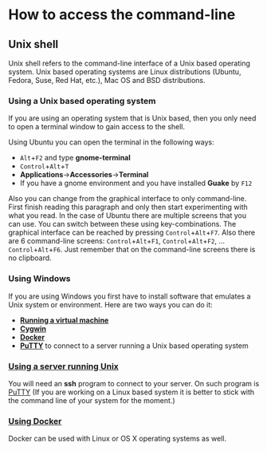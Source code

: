 # How to access the command-line

## Unix shell

Unix shell refers to the command-line interface of a Unix based operating system. Unix based operating systems are Linux distributions (Ubuntu, Fedora, Suse, Red Hat, etc.), Mac OS and BSD distributions.

### Using a Unix based operating system

If you are using an operating system that is Unix based, then you only need to open a terminal window to gain access to the shell.

Using Ubuntu you can open the terminal in the following ways:
* `Alt`+`F2` and type **gnome-terminal**
* `Control`+`Alt`+`T`
* **Applications**->**Accessories**->**Terminal**
* If you have a gnome environment and you have installed **Guake** by `F12`
    
Also you can change from the graphical interface to only command-line. First finish reading this paragraph and only then start experimenting with what you read. In the case of Ubuntu there are multiple screens that you can use. You can switch between these using key-combinations. The graphical interface can be reached by pressing `Control`+`Alt`+`F7`. Also there are 6 command-line screens: `Control`+`Alt`+`F1`, `Control`+`Alt`+`F2`, ... `Control`+`Alt`+`F6`. Just remember that on the command-line screens there is no clipboard.

### Using Windows

If you are using Windows you first have to install software that emulates a Unix system or environment. Here are two ways you can do it:
* **[Running a virtual machine](virtual.md)**
* **[Cygwin](cygwin.md)**
* **[Docker](docker.md)**
* **[PuTTY](http://www.putty.org/)** to connect to a server running a
  Unix based operating system

### [Using a server running Unix](server.md)

You will need an **ssh** program to connect to your server.
On such program is [PuTTY](http://www.putty.org/)
(If you are
working on a Linux based system it is better to stick with the command
line of your system for the moment.)

### [Using Docker](docker.md)

Docker can be used with Linux or OS X operating systems as well.
